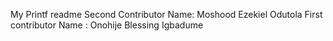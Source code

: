 My Printf readme
Second Contributor Name: Moshood Ezekiel Odutola
First contributor Name : Onohije Blessing Igbadume

